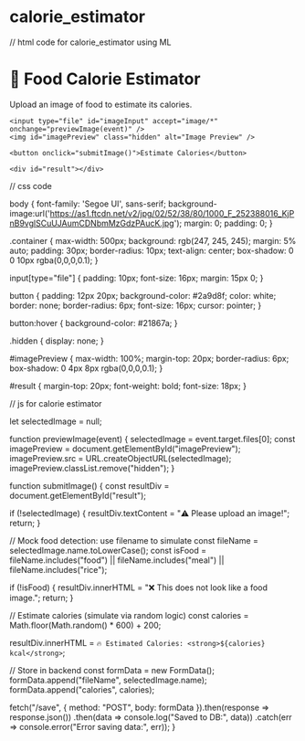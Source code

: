 # calorie_estimator
// html code for calorie_estimator using ML

<!DOCTYPE html>
<html lang="en">
<head>
  <meta charset="UTF-8" />
  <meta name="viewport" content="width=device-width, initial-scale=1" />
  <title>Food Calorie Estimator</title>
  <link rel="stylesheet" href="aitel.css" />
</head>
<body>

  <div class="container">
    <h1>🍱 Food Calorie Estimator</h1>
    <p>Upload an image of food to estimate its calories.</p>

    <input type="file" id="imageInput" accept="image/*" onchange="previewImage(event)" />
    <img id="imagePreview" class="hidden" alt="Image Preview" />

    <button onclick="submitImage()">Estimate Calories</button>

    <div id="result"></div>
  </div>

  <script src="voda.js"></script>
</body>
</html>


// css code

body {
    font-family: 'Segoe UI', sans-serif;
    background-image:url('https://as1.ftcdn.net/v2/jpg/02/52/38/80/1000_F_252388016_KjPnB9vglSCuUJAumCDNbmMzGdzPAucK.jpg');
    margin: 0;
    padding: 0;
  }
  
  .container {
    max-width: 500px;
    background: rgb(247, 245, 245);
    margin: 5% auto;
    padding: 30px;
    border-radius: 10px;
    text-align: center;
    box-shadow: 0 0 10px rgba(0,0,0,0.1);
  }
  
  input[type="file"] {
    padding: 10px;
    font-size: 16px;
    margin: 15px 0;
  }
  
  button {
    padding: 12px 20px;
    background-color: #2a9d8f;
    color: white;
    border: none;
    border-radius: 6px;
    font-size: 16px;
    cursor: pointer;
  }
  
  button:hover {
    background-color: #21867a;
  }
  
  .hidden {
    display: none;
  }
  
  #imagePreview {
    max-width: 100%;
    margin-top: 20px;
    border-radius: 6px;
    box-shadow: 0 4px 8px rgba(0,0,0,0.1);
  }
  
  #result {
    margin-top: 20px;
    font-weight: bold;
    font-size: 18px;
  }

  // js for calorie estimator

  let selectedImage = null;

function previewImage(event) {
  selectedImage = event.target.files[0];
  const imagePreview = document.getElementById("imagePreview");
  imagePreview.src = URL.createObjectURL(selectedImage);
  imagePreview.classList.remove("hidden");
}

function submitImage() {
  const resultDiv = document.getElementById("result");

  if (!selectedImage) {
    resultDiv.textContent = "⚠️ Please upload an image!";
    return;
  }

  // Mock food detection: use filename to simulate
  const fileName = selectedImage.name.toLowerCase();
  const isFood = fileName.includes("food") || fileName.includes("meal") || fileName.includes("rice");

  if (!isFood) {
    resultDiv.innerHTML = "❌ This does not look like a food image.";
    return;
  }

  // Estimate calories (simulate via random logic)
  const calories = Math.floor(Math.random() * 600) + 200;

  resultDiv.innerHTML = `🔥 Estimated Calories: <strong>${calories} kcal</strong>`;

  // Store in backend
  const formData = new FormData();
  formData.append("fileName", selectedImage.name);
  formData.append("calories", calories);

  fetch("/save", {
    method: "POST",
    body: formData
  }).then(response => response.json())
    .then(data => console.log("Saved to DB:", data))
    .catch(err => console.error("Error saving data:", err));
}

  
